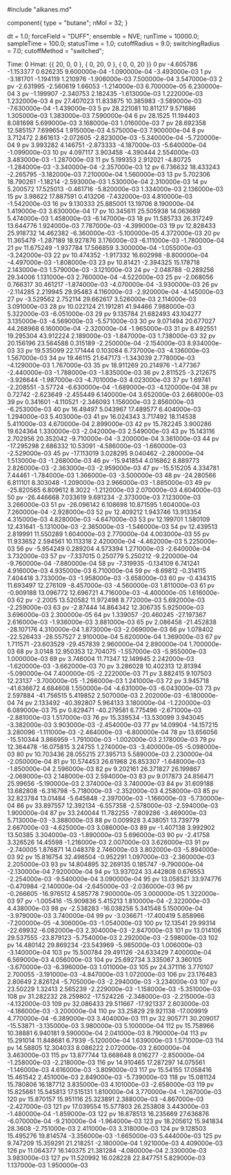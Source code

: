 <OpenMD version=2>
  <MetaData>
#include "alkanes.md"


component{
  type = "butane";
  nMol = 32;
}

dt = 1.0;
forceField = "DUFF";
ensemble = NVE;
runTime = 10000.0;
sampleTime = 100.0;
statusTime = 1.0;
cutoffRadius = 9.0;
switchingRadius = 7.0;
cutoffMethod = "switched";

  </MetaData>
  <Snapshot>
    <FrameData>
        Time: 0
        Hmat: {{ 20, 0, 0 }, { 0, 20, 0 }, { 0, 0, 20 }}
    </FrameData>
    <StuntDoubles>
         0      pv          -4.605786          -1.153377           0.626235   9.600000e-04 -1.090000e-04 -3.493000e-03
         1      pv          -3.181701          -1.194119           1.210976  -1.906000e-03  7.500000e-04  3.547000e-03
         2      pv          -2.631995          -2.560619            1.66053  -1.214000e-03  6.700000e-05  6.230000e-04
         3      pv          -1.199907          -2.340753           2.182435  -1.613000e-03  1.222000e-03  1.232000e-03
         4      pv          27.407023          11.833875          10.385983  -3.589000e-03 -7.630000e-04 -1.439000e-03
         5      pv          28.221081          10.811217           9.571686   1.305000e-03  1.383000e-03  7.590000e-04
         6      pv            28.1525          11.194403           8.081698   5.699000e-03  3.168000e-03  1.016000e-03
         7      pv          28.692358          12.585157           7.699654   1.915000e-03  4.575000e-03  7.900000e-04
         8      pv           3.712472           2.861613          -2.072605  -2.823000e-03 -5.340000e-04 -5.720000e-04
         9      pv           3.993282           4.146751          -2.873333  -4.187000e-03 -5.640000e-04 -1.099000e-03
        10      pv           4.097117           3.903458          -4.390444   2.554000e-03  3.483000e-03 -1.287000e-03
        11      pv           5.199353           2.912021           -4.80725  -1.284000e-03 -3.340000e-04 -2.357000e-03
        12      pv           6.736632          18.433243          -2.265795  -3.182000e-03  7.210000e-04  1.560000e-03
        13      pv           5.702306          18.790261           -1.18214  -2.593000e-03  1.530000e-04  2.310000e-03
        14      pv           5.200572          17.525013          -0.461716  -5.820000e-03  1.334000e-03  2.136000e-03
        15      pv            3.98622          17.887591           0.413206  -7.432000e-03  4.810000e-03 -1.542000e-03
        16      pv           9.130333          25.885001           13.19706   8.190000e-04  1.419000e-03  3.630000e-04
        17      pv          10.345611          25.505938          14.063669   5.474000e-03  1.458000e-03 -6.147000e-03
        18      pv          11.585733          26.317249          13.644776   1.924000e-03  7.787000e-03 -4.399000e-03
        19      pv          12.828433          25.918732          14.462382  -6.360000e-03 -5.100000e-05  4.372000e-03
        20      pv          11.365479          -1.287189          18.927876   3.176000e-03 -6.111000e-03 -1.780000e-04
        21      pv          11.675249          -1.937784          17.566859   3.300000e-04 -1.055000e-03 -3.242000e-03
        22      pv          10.474352          -1.917332          16.602998  -8.800000e-04 -4.497000e-03 -1.808000e-03
        23      pv           10.81421          -2.394325          15.178718   2.143000e-03  1.579000e-03 -3.121000e-03
        24      pv          -2.048788          -0.289256           29.34006   1.131000e-03  2.760000e-04 -4.522000e-03
        25      pv          -2.068056           0.766317          30.461217  -1.874000e-03 -4.070000e-04 -3.930000e-03
        26      pv          -2.114285           2.219945           29.95483   4.116000e-03 -2.920000e-04 -4.145000e-03
        27      pv          -3.529562           2.752114          29.662617   3.526000e-03  2.114000e-03  3.091000e-03
        28      pv          10.022124          21.191281           41.94466   7.988000e-03  5.322000e-03 -6.051000e-03
        29      pv           9.135784          21.682493          43.104277   3.135000e-03 -4.569000e-03 -5.571000e-03
        30      pv           9.071494          20.677027          44.268968   6.160000e-04 -2.320000e-04 -1.965000e-03
        31      pv           8.492551          19.295304          43.912224   2.189000e-03 -1.847000e-03  1.738000e-03
        32      pv          20.156196          23.564588           0.315189  -2.250000e-04 -2.154000e-03  8.934000e-03
        33      pv          19.535099          22.171444           0.103084   6.737000e-03 -4.136000e-03  1.567000e-03
        34      pv           19.46115          21.647173          -1.343039   2.778000e-03 -4.129000e-03  1.767000e-03
        35      pv          18.911269          20.214976          -1.477367  -2.440000e-03 -1.788000e-03 -1.835000e-03
        36      pv           2.811525          -3.212675          -3.926644  -1.987000e-03 -4.701000e-03  4.023000e-03
        37      pv            1.69741          -2.208551           -3.57724  -6.630000e-04 -1.689000e-03 -4.120000e-04
        38      pv            0.72742          -2.623649          -2.455449   6.140000e-04  3.652000e-03  2.668000e-03
        39      pv           0.341601          -4.110521          -2.346093   1.156000e-03  2.856000e-03 -6.253000e-03
        40      pv           16.49497           5.043967          17.489577   6.404000e-03  1.294000e-03  5.403000e-03
        41      pv          16.024343           3.717492          18.114538   5.411000e-03  4.670000e-04  2.899000e-03
        42      pv          15.782245           3.900286          19.624364   1.330000e-03 -2.042000e-03  2.549000e-03
        43      pv          15.143116           2.702956          20.352042  -9.710000e-04 -3.200000e-04  3.361000e-03
        44      pv         -17.295298           2.686332           10.53091  -4.586000e-03 -1.660000e-03 -2.529000e-03
        45      pv         -17.113019           3.028295           9.040462  -2.280000e-04  1.513000e-03 -1.268000e-03
        46      pv         -15.941854           4.016862           8.889773   2.826000e-03 -2.363000e-03 -2.959000e-03
        47      pv         -15.515205           4.334781            7.44461  -1.784000e-03  1.366000e-03 -3.500000e-03
        48      pv         -24.280566           6.811101           8.303048  -1.209000e-03  2.966000e-03 -1.885000e-03
        49      pv         -25.820565           6.809612             8.3022  -1.212000e-03  2.070000e-03  4.604000e-03
        50      pv         -26.446668           7.033619           9.691234  -2.373000e-03  7.123000e-03  3.266000e-03
        51      pv         -26.096142           6.108698          10.871595   1.604000e-03  7.260000e-04 -2.928000e-03
        52      pv          12.409212           1.943746          13.913354   4.315000e-03  4.828000e-03 -4.647000e-03
        53      pv          12.199701           1.580109          12.431641  -5.131000e-03 -2.365000e-03 -1.546000e-03
        54      pv          12.439513           2.819991          11.550289   1.604000e-03  2.770000e-04  4.003000e-03
        55      pv          11.933652           2.594561          10.113318   2.420000e-04 -4.462000e-03  5.225000e-03
        56      pv          -5.954249           0.289204           4.573394   1.271000e-03 -2.640000e-04  3.732000e-03
        57      pv          -7.337015           0.250779           5.250212  -9.220000e-04 -9.760000e-04 -7.880000e-04
        58      pv          -7.319935          -0.134109           6.741241   4.916000e-03  4.935000e-03  6.710000e-04
        59      pv           -8.69812          -0.314115           7.404418   3.733000e-03 -1.958000e-03 -3.658000e-03
        60      pv          -0.434315          11.693497          12.276109  -8.457000e-03 -4.560000e-03  1.811000e-03
        61      pv          -0.909188          13.096772          12.696721   4.716000e-03 -4.400000e-05  1.616000e-03
        62      pv            -2.2005          13.520582          11.972498   8.772000e-03  5.692000e-03 -2.259000e-03
        63      pv           -2.87444          14.864342          12.306735   5.925000e-03  3.696000e-03  2.300000e-05
        64      pv           1.339057         -20.460245         -27.197367   2.616000e-03 -1.936000e-03  3.881000e-03
        65      pv           2.086458         -21.452838         -28.107176   4.310000e-04  1.873000e-03 -2.069000e-03
        66      pv           1.078402         -22.526433         -28.557527   2.910000e-04  5.620000e-04  1.369000e-03
        67      pv           1.711571         -23.603529         -29.457839   2.960000e-04  2.890000e-04  1.700000e-03
        68      pv             3.0148          12.950353          12.704075  -1.557000e-03 -5.955000e-03  1.000000e-03
        69      pv           3.746004           11.71347          12.149945   2.242000e-03 -1.620000e-03 -3.662000e-03
        70      pv           3.286028          10.402313           12.81394  -5.090000e-04  7.400000e-05 -2.222000e-03
        71      pv           3.882415           9.107503           12.23137  -3.700000e-05 -1.266000e-03  1.241000e-03
        72      pv           3.945718         -41.636672           4.684608   1.550000e-04 -4.631000e-03 -6.043000e-03
        73      pv           2.597884         -41.756515           5.419852   2.507000e-03  2.202000e-03 -6.180000e-04
        74      pv           2.133492         -40.392807           5.964133   3.180000e-04 -1.220000e-03  6.089000e-03
        75      pv           0.829471         -40.279581           6.775496  -2.671000e-03 -2.881000e-03  1.517000e-03
        76      pv          15.339534         -13.530099           3.943045  -3.382000e-03  3.903000e-03 -2.454000e-03
        77      pv           14.09904         -14.157215           3.280096  -1.111000e-03 -2.464000e-03 -6.800000e-04
        78      pv          13.656056         -15.510344           3.866959  -1.791000e-03 -1.002000e-03  2.178000e-03
        79      pv          12.364478         -16.075815            3.24755   1.274000e-03 -3.400000e-05 -5.098000e-03
        80      pv          10.703436          28.055215          27.395713   5.589000e-03  2.230000e-04 -2.050000e-04
        81      pv          10.574453           26.61968          26.853307  -1.648000e-03 -1.850000e-04  2.596000e-03
        82      pv           9.202161          26.371827          26.199867  -2.069000e-03  2.148000e-03  2.594000e-03
        83      pv           9.017873          24.856471           25.99656  -5.190000e-03  2.374000e-03  3.740000e-03
        84      pv          31.609188          13.682808          -6.316798  -5.718000e-03 -2.352000e-03  4.258000e-03
        85      pv          32.823784           13.01484          -5.645848  -2.397000e-03 -1.166000e-03 -5.730000e-04
        86      pv          33.897557          12.392134          -6.557358  -2.578000e-03 -2.594000e-03  1.900000e-04
        87      pv          33.240044          11.782255          -7.809286  -3.469000e-03  5.713000e-03 -3.388000e-03
        88      pv           0.009928           3.438051          13.739779   2.667000e-03 -4.625000e-03  3.086000e-03
        89      pv          -1.407138           3.992902           13.50385   3.304000e-03 -1.890000e-03  5.696000e-03
        90      pv           -2.41758           3.326526           14.45598  -1.216000e-03  2.007000e-03  3.626000e-03
        91      pv          -2.740005           1.876871          14.048378   2.746000e-03  3.802000e-03 -5.894000e-03
        92      pv          15.816754          32.498504          -0.952291   1.097000e-03 -2.360000e-03  2.205000e-03
        93      pv          14.804895          32.269135           0.185747  -9.790000e-04 -2.130000e-04  7.920000e-04
        94      pv          13.937024          33.442808           0.676553  -2.254000e-03 -9.540000e-04  3.090000e-04
        95      pv          13.058521          33.974776          -0.470984  -2.140000e-04 -2.645000e-03 -2.036000e-03
        96      pv          -0.266605         -16.976512           4.585778   7.900000e-05  3.000000e-05  1.322000e-03
        97      pv          -1.005416         -15.909836           5.415213   1.810000e-04 -2.322000e-03  4.438000e-03
        98      pv          -2.538283         -16.038256           5.341548   5.150000e-04 -3.979000e-03  3.740000e-04
        99      pv          -3.036671         -17.400419           5.858966  -7.200000e-05 -4.306000e-03 -1.054000e-03
       100      pv           12.13541           29.99314          -22.69932  -6.082000e-03  2.304000e-03 -2.847000e-03
       101      pv          13.014106          29.537555         -23.879123  -5.754000e-03  2.292000e-03 -2.598000e-03
       102      pv          14.480142          29.869234         -23.543969  -5.985000e-03  1.006000e-03 -3.140000e-04
       103      pv          15.500784          29.491126         -24.633429   7.400000e-04  6.569000e-03  4.056000e-03
       104      pv          25.692734           3.335067           3.360105  -3.670000e-03 -6.396000e-03  1.011000e-03
       105      pv          24.371116           3.770107           2.700055  -3.191000e-03 -4.847000e-03  1.072000e-03
       106      pv          23.176483            2.80649           2.826124  -5.705000e-03 -2.294000e-03 -3.234000e-03
       107      pv           23.50229            1.32413           2.565239  -2.229000e-03 -1.158000e-03 -5.351000e-03
       108      pv          31.282232          28.259802         -17.524226  -2.348000e-03 -2.215000e-03 -4.132000e-03
       109      pv          32.086433          29.511667         -17.921337   2.603000e-03 -4.186000e-03 -3.200000e-04
       110      pv           33.25829          29.921138         -17.009919   4.770000e-04 -6.389000e-03  3.404000e-03
       111      pv          32.905771          30.209017          -15.53871  -3.135000e-03  3.980000e-03  5.100000e-04
       112      pv          15.758966           10.38881           6.940181   9.590000e-04  2.041000e-03  8.790000e-04
       113      pv          15.291014          11.848681             6.7939  -5.120000e-04  1.639000e-03  1.571000e-03
       114      pv           14.58805          12.304033           8.086222   2.072000e-03  2.600000e-04  3.463000e-03
       115      pv          13.877744          13.668648           8.016277  -2.850000e-04 -1.258000e-03 -2.218000e-03
       116      pv          14.910465          17.287297          14.075561  -1.146000e-03  4.616000e-03 -3.809000e-03
       117      pv           15.54155          17.058416          15.461542   2.451000e-03  2.849000e-03 -5.739000e-03
       118      pv          15.081124          15.780806          16.187712   3.835000e-03  4.101000e-03 -2.658000e-03
       119      pv          15.825661          15.545813          17.515131   1.810000e-04  3.770000e-04 -1.267000e-03
       120      pv          15.870157          15.951116          25.323891   2.388000e-03 -4.867000e-03 -2.427000e-03
       121      pv          17.039554          15.577803          26.253808   3.443000e-03 -1.480000e-04 -1.859000e-03
       122      pv          16.878513          16.235669          27.636876  -6.070000e-04 -9.210000e-04 -1.964000e-03
       123      pv          18.205612          15.941834            28.3608  -2.751000e-03  2.411000e-03  3.318000e-03
       124      pv           9.128503          15.495276          19.814574  -3.356000e-03 -1.665000e-03  5.444000e-03
       125      pv           9.747209          15.359291          21.218251  -2.180000e-04  1.921000e-03  4.409000e-03
       126      pv          11.064377          16.140375          21.381284  -4.080000e-04  2.330000e-03  3.983000e-03
       127      pv          11.520992          16.028228          22.847751   5.829000e-03  1.137000e-03  1.950000e-03
    </StuntDoubles>
  </Snapshot>
</OpenMD>
